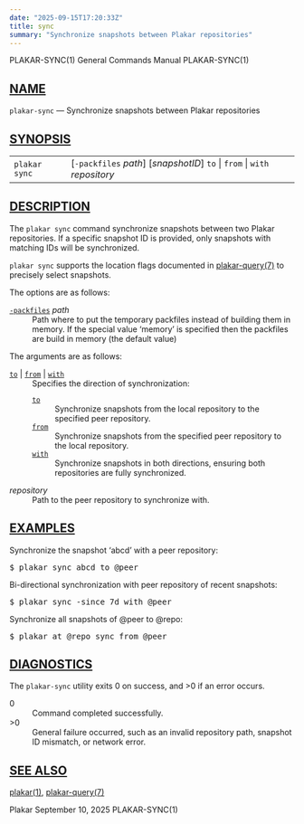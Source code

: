 ```yaml
---
date: "2025-09-15T17:20:33Z"
title: sync
summary: "Synchronize snapshots between Plakar repositories"
---
```

<div class="head" role="doc-pageheader" aria-label="Manual header
  line"><span class="head-ltitle">PLAKAR-SYNC(1)</span>
  <span class="head-vol">General Commands Manual</span>
  <span class="head-rtitle">PLAKAR-SYNC(1)</span></div>
<main class="manual-text">
<section class="Sh">
<h2 class="Sh" id="NAME"><a class="permalink" href="#NAME">NAME</a></h2>
<p class="Pp"><code class="Nm">plakar-sync</code> &#x2014;
    <span class="Nd" role="doc-subtitle">Synchronize snapshots between Plakar
    repositories</span></p>
</section>
<section class="Sh">
<h2 class="Sh" id="SYNOPSIS"><a class="permalink" href="#SYNOPSIS">SYNOPSIS</a></h2>
<table class="Nm">
  <tr>
    <td><code class="Nm">plakar sync</code></td>
    <td>[<code class="Fl">-packfiles</code> <var class="Ar">path</var>]
      [<var class="Ar">snapshotID</var>] <code class="Cm">to</code> |
      <code class="Cm">from</code> | <code class="Cm">with</code>
      <var class="Ar">repository</var></td>
  </tr>
</table>
</section>
<section class="Sh">
<h2 class="Sh" id="DESCRIPTION"><a class="permalink" href="#DESCRIPTION">DESCRIPTION</a></h2>
<p class="Pp">The <code class="Nm">plakar sync</code> command synchronize
    snapshots between two Plakar repositories. If a specific snapshot ID is
    provided, only snapshots with matching IDs will be synchronized.</p>
<p class="Pp"><code class="Nm">plakar sync</code> supports the location flags
    documented in
    <a class="Xr" href="../plakar-query/" aria-label="plakar-query, section
    7">plakar-query(7)</a> to precisely select snapshots.</p>
<p class="Pp">The options are as follows:</p>
<dl class="Bl-tag">
  <dt id="packfiles"><a class="permalink" href="#packfiles"><code class="Fl">-packfiles</code></a>
    <var class="Ar">path</var></dt>
  <dd>Path where to put the temporary packfiles instead of building them in
      memory. If the special value &#x2018;memory&#x2019; is specified then the
      packfiles are build in memory (the default value)</dd>
</dl>
<p class="Pp">The arguments are as follows:</p>
<dl class="Bl-tag">
  <dt id="to"><a class="permalink" href="#to"><code class="Cm">to</code></a> |
    <a class="permalink" href="#from"><code class="Cm" id="from">from</code></a>
    |
    <a class="permalink" href="#with"><code class="Cm" id="with">with</code></a></dt>
  <dd>Specifies the direction of synchronization:
    <dl class="Bl-tag">
      <dt id="to~2"><a class="permalink" href="#to~2"><code class="Cm">to</code></a></dt>
      <dd>Synchronize snapshots from the local repository to the specified peer
          repository.</dd>
      <dt id="from~2"><a class="permalink" href="#from~2"><code class="Cm">from</code></a></dt>
      <dd>Synchronize snapshots from the specified peer repository to the local
          repository.</dd>
      <dt id="with~2"><a class="permalink" href="#with~2"><code class="Cm">with</code></a></dt>
      <dd>Synchronize snapshots in both directions, ensuring both repositories
          are fully synchronized.</dd>
    </dl>
  </dd>
  <dt><var class="Ar">repository</var></dt>
  <dd>Path to the peer repository to synchronize with.</dd>
</dl>
</section>
<section class="Sh">
<h2 class="Sh" id="EXAMPLES"><a class="permalink" href="#EXAMPLES">EXAMPLES</a></h2>
<p class="Pp">Synchronize the snapshot &#x2018;abcd&#x2019; with a peer
    repository:</p>
<div class="Bd Pp Bd-indent Li">
<pre>$ plakar sync abcd to @peer</pre>
</div>
<p class="Pp">Bi-directional synchronization with peer repository of recent
    snapshots:</p>
<div class="Bd Pp Bd-indent Li">
<pre>$ plakar sync -since 7d with @peer</pre>
</div>
<p class="Pp">Synchronize all snapshots of @peer to @repo:</p>
<div class="Bd Pp Bd-indent Li">
<pre>$ plakar at @repo sync from @peer</pre>
</div>
</section>
<section class="Sh">
<h2 class="Sh" id="DIAGNOSTICS"><a class="permalink" href="#DIAGNOSTICS">DIAGNOSTICS</a></h2>
<p class="Pp">The <code class="Nm">plakar-sync</code> utility exits&#x00A0;0 on
    success, and&#x00A0;&gt;0 if an error occurs.</p>
<dl class="Bl-tag">
  <dt>0</dt>
  <dd>Command completed successfully.</dd>
  <dt>&gt;0</dt>
  <dd>General failure occurred, such as an invalid repository path, snapshot ID
      mismatch, or network error.</dd>
</dl>
</section>
<section class="Sh">
<h2 class="Sh" id="SEE_ALSO"><a class="permalink" href="#SEE_ALSO">SEE
  ALSO</a></h2>
<p class="Pp"><a class="Xr" href="../plakar/" aria-label="plakar, section
    1">plakar(1)</a>,
    <a class="Xr" href="../plakar-query/" aria-label="plakar-query, section
    7">plakar-query(7)</a></p>
</section>
</main>
<div class="foot" role="doc-pagefooter" aria-label="Manual footer
  line"><span class="foot-left">Plakar</span> <span class="foot-date">September
  10, 2025</span> <span class="foot-right">PLAKAR-SYNC(1)</span></div>
